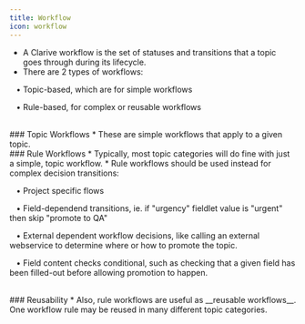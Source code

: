 ```yaml
---
title: Workflow
icon: workflow
---
```

* A Clarive workflow is the set of statuses and transitions that a topic
goes through during its lifecycle. 
* There are 2 types of workflows: <br />

&nbsp; &nbsp;• Topic-based, which are for simple workflows <br />

&nbsp; &nbsp;• Rule-based, for complex or reusable workflows <br />

<br />
### Topic Workflows 
* These are simple workflows that apply to a given topic.

<br />
### Rule Workflows
* Typically, most topic categories will do fine
with just a simple, topic workflow. 
* Rule workflows should be used instead for complex decision transitions: <br />

&nbsp; &nbsp;• Project specific flows <br />

&nbsp; &nbsp;• Field-dependend transitions, ie. if "urgency" fieldlet value is "urgent" then skip "promote to QA" <br />

&nbsp; &nbsp;• External dependent workflow decisions, like calling an external webservice to determine where or how 
to promote the topic. <br />

&nbsp; &nbsp;• Field content checks conditional, such as checking that 
a given field has been filled-out before allowing promotion to 
happen.

<br />
### Reusability
* Also, rule workflows are useful as __reusable workflows__. One
workflow rule may be reused in many different topic 
categories.

